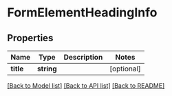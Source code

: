 # FormElementHeadingInfo

## Properties
Name | Type | Description | Notes
------------ | ------------- | ------------- | -------------
**title** | **string** |  | [optional] 

[[Back to Model list]](../README.md#documentation-for-models) [[Back to API list]](../README.md#documentation-for-api-endpoints) [[Back to README]](../README.md)


